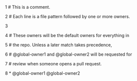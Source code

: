 1 # This is a comment.

2 # Each line is a file pattern followed by one or more owners.

3

4 # These owners will be the default owners for everything in

5 # the repo. Unless a later match takes precedence,

6 # @global-owner1 and @global-owner2 will be requested for

7 # review when someone opens a pull request.

8 * @global-owner1 @global-owner2
